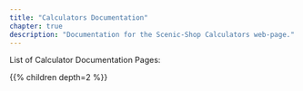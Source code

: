 ```yaml
---
title: "Calculators Documentation"
chapter: true
description: "Documentation for the Scenic-Shop Calculators web-page."
---
```


List of Calculator Documentation Pages:

{{% children depth=2 %}}